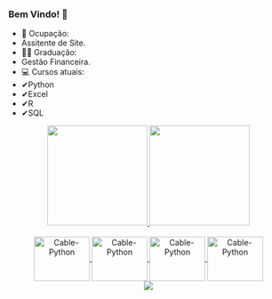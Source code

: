 ### Bem Vindo! 👋


- 🔭 Ocupação:
- Assitente de Site.  
- 👨‍🎓 Graduação:
- Gestão Financeira.
- 💻 Cursos atuais:
- ✔Python 
- ✔Excel
- ✔R
- ✔SQL 

<div align="center">
  <a href="https://github.com/Cabletkill">
  <img height="180em" src="https://github-readme-stats.vercel.app/api?username=Cabletkill&show_icons=true&theme=dracula&include_all_commits=true&count_private=true"/>
  <img height="180em" src="https://github-readme-stats.vercel.app/api/top-langs/?username=Cabletkill&layout=compact&langs_count=7&theme=dracula"/>
</div>
  
<div align="center"><br>
   <img align="center" alt="Cable-Python" height="80" width="100" src="https://cdn.jsdelivr.net/gh/devicons/devicon/icons/python/python-original-wordmark.svg" > 
   <img align="center" alt="Cable-Python" height="80" width="100"src="https://cdn.jsdelivr.net/gh/devicons/devicon/icons/r/r-original.svg" >
   <img align="center" alt="Cable-Python" height="80" width="100"src="https://cdn.jsdelivr.net/gh/devicons/devicon/icons/microsoftsqlserver/microsoftsqlserver-plain-wordmark.svg" >      
  <img align="center" alt="Cable-Python" height="80" width="100"src="https://cdn.jsdelivr.net/gh/devicons/devicon/icons/visualstudio/visualstudio-plain-wordmark.svg" >

<div> 
  <a href="https://www.linkedin.com/in/ricardo-de-souza-silva/" target="_blank"><img src="https://img.shields.io/badge/-LinkedIn-%230077B5?style=for-the-badge&logo=linkedin&logoColor=white" target="_blank"></a> 
 

